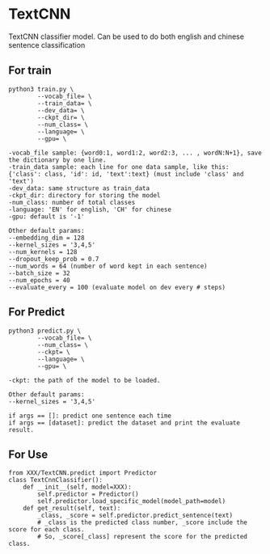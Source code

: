 # TextCNN

TextCNN classifier model. Can be used to do both english and chinese sentence classification

## For train
	python3 train.py \
			--vocab_file= \
			--train_data= \
			--dev_data= \
			--ckpt_dir= \
			--num_class= \
			--language= \
			--gpu= \

	-vocab_file sample: {word0:1, word1:2, word2:3, ... , wordN:N+1}, save the dictionary by one line.
	-train_data sample: each line for one data sample, like this: {'class': class, 'id': id, 'text':text} (must include 'class' and 'text')
	-dev_data: same structure as train_data
	-ckpt_dir: directory for storing the model
	-num_class: number of total classes
	-language: 'EN' for english, 'CH' for chinese
	-gpu: default is '-1'

	Other default params:
	--embedding_dim = 128
	--kernel_sizes = '3,4,5'
	--num_kernels = 128
	--dropout_keep_prob = 0.7
	--num_words = 64 (number of word kept in each sentence)
	--batch_size = 32
	--num_epochs = 40
	--evaluate_every = 100 (evaluate model on dev every # steps)

## For Predict
	python3 predict.py \
			--vocab_file= \
			--num_class= \
			--ckpt= \
			--language= \
			--gpu= \

	-ckpt: the path of the model to be loaded.

	Other default params:
	--kernel_sizes = '3,4,5'
	
	if args == []: predict one sentence each time
	if args == [dataset]: predict the dataset and print the evaluate result.

## For Use
	from XXX/TextCNN.predict import Predictor
	class TextCnnClassifier():
		def __init__(self, model=XXX):
			self.predictor = Predictor()
			self.predictor.load_specific_model(model_path=model)
		def get_result(self, text):
			_class, _score = self.predictor.predict_sentence(text)
			# _class is the predicted class number, _score include the score for each class.
			# So, _score[_class] represent the score for the predicted class.
